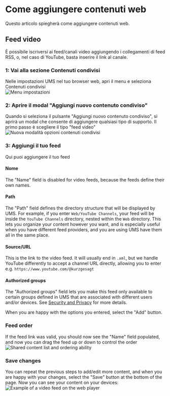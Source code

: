 # Come aggiungere contenuti web

Questo articolo spiegherà come aggiungere contenuti web.

## Feed video

È possibile iscriversi ai feed/canali video aggiungendo i collegamenti di feed RSS, o, nel caso di YouTube, basta inserire il link al canale.

### 1: Vai alla sezione Contenuti condivisi

Nelle impostazioni UMS nel tuo browser web, apri il menu e seleziona Contenuti condivisi\
![Menu impostazioni](@site/docs/guides/img/how-to-add-web-content-1-shared-content.png)

### 2: Aprire il modal "Aggiungi nuovo contenuto condiviso"

Quando si seleziona il pulsante "Aggiungi nuovo contenuto condiviso", si aprirà un modal che consente di aggiungere qualsiasi tipo di supporto. Il primo passo è scegliere il tipo "feed video"\
![Nuova modalità opzioni contenuti condivisi](@site/docs/guides/img/how-to-add-web-content-2-add-modal.png)

### 3: Aggiungi il tuo feed

Qui puoi aggiungere il tuo feed

#### Nome

The "Name" field is disabled for video feeds, because the feeds define their own names.

#### Path

The "Path" field defines the directory structure that will be displayed by UMS. For example, if you enter `Web/YouTube Channels`, your feed will be inside the `YouTube Channels` directory, nested within the `Web` directory. This lets you organize your content however you want, and is especially useful when you have different feed providers, and you are using UMS have them all in the same place.

#### Source/URL

This is the link to the video feed. It will usually end in `.xml`, but we handle YouTube differently to accept a channel URL directly, allowing you to enter e.g. `https://www.youtube.com/@kurzgesagt`

#### Authorized groups

The "Authorized groups" field lets you make this feed only available to certain groups defined in UMS that are associated with different users and/or devices. See [Security and Privacy](../configuration/security-and-privacy.md#link-person-to-renderer) for more details.

When you are happy with the options you entered, select the "Add" button.

### Feed order

If the feed link was valid, you should now see the "Name" field populated, and now you can drag the feed up or down to control the order\
![Shared content list and ordering ability](@site/docs/guides/img/how-to-add-web-content-3-see-name-and-sort.png)

### Save changes

You can repeat the previous steps to add/edit more content, and when you are happy with your changes, select the "Save" button at the bottom of the page. Now you can see your content on your devices:\
![Example of a video feed on the web player](@site/docs/guides/img/how-to-add-web-content-4-feed-player.png)